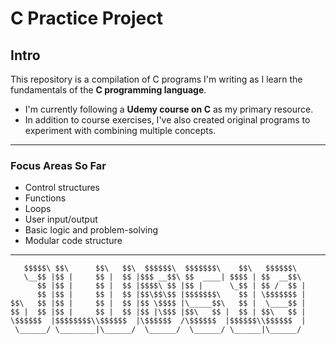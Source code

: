 # C Practice Project

## Intro

This repository is a compilation of C programs I'm writing as I learn the fundamentals of the **C programming language**.

- I'm currently following a **Udemy course on C** as my primary resource.
- In addition to course exercises, I've also created original programs to experiment with combining multiple concepts.

---

### Focus Areas So Far

- Control structures
- Functions
- Loops
- User input/output
- Basic logic and problem-solving
- Modular code structure

---



```text
   $$$$$\ $$\      $$\   $$\  $$$$$$\  $$$$$$$\    $$\   $$$$$$\        
   \__$$ |$$ |     $$ |  $$ |$$$ __$$\ $$  ____| $$$$ | $$  __$$\       
      $$ |$$ |     $$ |  $$ |$$$$\ $$ |$$ |      \_$$ | $$ /  $$ |      
      $$ |$$ |     $$ |  $$ |$$\$$\$$ |$$$$$$$\    $$ | \$$$$$$$ |      
$$\   $$ |$$ |     $$ |  $$ |$$ \$$$$ |\_____$$\   $$ |  \____$$ |      
$$ |  $$ |$$ |     $$ |  $$ |$$ |\$$$ |$$\   $$ |  $$ | $$\   $$ |      
\$$$$$$  |$$$$$$$$\\$$$$$$  |\$$$$$$  /\$$$$$$  |$$$$$$\\$$$$$$  |      
 \______/ \________|\______/  \______/  \______/ \______|\______/      
